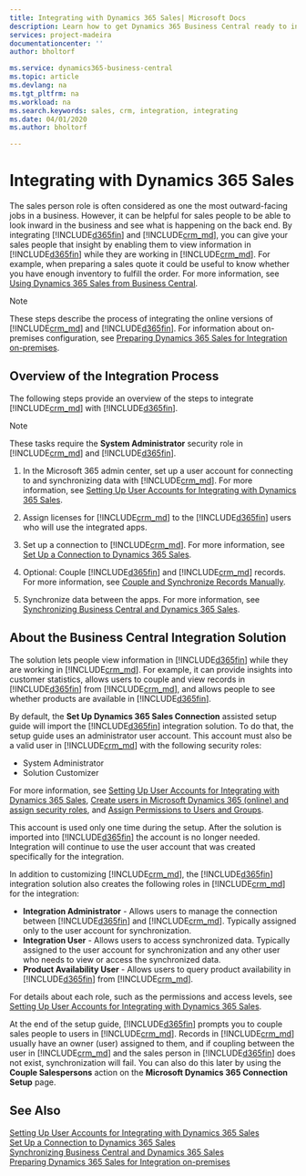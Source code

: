 ```yaml
---
title: Integrating with Dynamics 365 Sales| Microsoft Docs
description: Learn how to get Dynamics 365 Business Central ready to integrate with Dynamics 365 Sales.
services: project-madeira
documentationcenter: ''
author: bholtorf

ms.service: dynamics365-business-central
ms.topic: article
ms.devlang: na
ms.tgt_pltfrm: na
ms.workload: na
ms.search.keywords: sales, crm, integration, integrating
ms.date: 04/01/2020
ms.author: bholtorf

---
```

# Integrating with Dynamics 365 Sales
The sales person role is often considered as one the most outward-facing jobs in a business. However, it can be helpful for sales people to be able to look inward in the business and see what is happening on the back end. By integrating [!INCLUDE[d365fin](includes/d365fin_md.md)] and [!INCLUDE[crm_md](includes/crm_md.md)], you can give your sales people that insight by enabling them to view information in [!INCLUDE[d365fin](includes/d365fin_md.md)] while they are working in [!INCLUDE[crm_md](includes/crm_md.md)]. For example, when preparing a sales quote it could be useful to know whether you have enough inventory to fulfill the order. For more information, see [Using Dynamics 365 Sales from Business Central](marketing-integrate-dynamicscrm.md).

> [!NOTE]
> These steps describe the process of integrating the online versions of [!INCLUDE[crm_md](includes/crm_md.md)] and [!INCLUDE[d365fin](includes/d365fin_md.md)]. For information about on-premises configuration, see [Preparing Dynamics 365 Sales for Integration on-premises](/dynamics365/business-central/dev-itpro/administration/prepare-dynamics-365-for-sales-for-integration).

<!--## Software Requirements
You must have an Office 365 subscription, and both [!INCLUDE[crm_md](includes/crm_md.md)] and [!INCLUDE[d365fin](includes/d365fin_md.md)] must be part of the same organization.  -->

## Overview of the Integration Process
The following steps provide an overview of the steps to integrate [!INCLUDE[crm_md](includes/crm_md.md)] with [!INCLUDE[d365fin](includes/d365fin_md.md)].

> [!Note]  
> These tasks require the **System Administrator** security role in [!INCLUDE[crm_md](includes/crm_md.md)] and [!INCLUDE[d365fin](includes/d365fin_md.md)].  

1. In the Microsoft 365 admin center, set up a user account for connecting to and synchronizing data with [!INCLUDE[crm_md](includes/crm_md.md)]. For more information, see [Setting Up User Accounts for Integrating with Dynamics 365 Sales](admin-setting-up-integration-with-dynamics-sales.md).

2. Assign licenses for [!INCLUDE[crm_md](includes/crm_md.md)] to the [!INCLUDE[d365fin](includes/d365fin_md.md)] users who will use the integrated apps.

3. Set up a connection to [!INCLUDE[crm_md](includes/crm_md.md)]. For more information, see [Set Up a Connection to Dynamics 365 Sales](admin-how-to-set-up-a-dynamics-crm-connection.md).  

4. Optional: Couple [!INCLUDE[d365fin](includes/d365fin_md.md)] and [!INCLUDE[crm_md](includes/crm_md.md)] records. For more information, see [Couple and Synchronize Records Manually](admin-how-to-couple-and-synchronize-records-manually.md).

5. Synchronize data between the apps. For more information, see [Synchronizing Business Central and Dynamics 365 Sales](admin-synchronizing-business-central-and-sales.md).  

## About the Business Central Integration Solution
The solution lets people view information in [!INCLUDE[d365fin](includes/d365fin_md.md)] while they are working in [!INCLUDE[crm_md](includes/crm_md.md)]. For example, it can provide insights into customer statistics, allows users to couple and view records in [!INCLUDE[d365fin](includes/d365fin_md.md)] from [!INCLUDE[crm_md](includes/crm_md.md)], and allows people to see whether products are available in [!INCLUDE[d365fin](includes/d365fin_md.md)].

By default, the **Set Up Dynamics 365 Sales Connection** assisted setup guide will import the [!INCLUDE[d365fin](includes/d365fin_md.md)] integration solution. To do that, the setup guide uses an administrator user account. This account must also be a valid user in [!INCLUDE[crm_md](includes/crm_md.md)] with the following security roles:

* System Administrator  
* Solution Customizer  

For more information, see [Setting Up User Accounts for Integrating with Dynamics 365 Sales](admin-setting-up-integration-with-dynamics-sales.md), [Create users in Microsoft Dynamics 365 (online) and assign security roles](/dynamics365/customer-engagement/admin/create-users-assign-online-security-roles), and [Assign Permissions to Users and Groups](ui-define-granular-permissions.md).  

This account is used only one time during the setup. After the solution is imported into [!INCLUDE[d365fin](includes/d365fin_md.md)] the account is no longer needed. Integration will continue to use the user account that was created specifically for the integration.

In addition to customizing [!INCLUDE[crm_md](includes/crm_md.md)], the [!INCLUDE[d365fin](includes/d365fin_md.md)] integration solution also creates the following roles in [!INCLUDE[crm_md](includes/crm_md.md)] for the integration:

* **Integration Administrator** - Allows users to manage the connection between [!INCLUDE[d365fin](includes/d365fin_md.md)] and [!INCLUDE[crm_md](includes/crm_md.md)]. Typically assigned only to the user account for synchronization.  
* **Integration User** - Allows users to access synchronized data. Typically assigned to the user account for synchronization and any other user who needs to view or access the synchronized data.
* **Product Availability User** - Allows users to query product availability in [!INCLUDE[d365fin](includes/d365fin_md.md)] from [!INCLUDE[crm_md](includes/crm_md.md)].

For details about each role, such as the permissions and access levels, see [Setting Up User Accounts for Integrating with Dynamics 365 Sales](admin-setting-up-integration-with-dynamics-sales.md).

At the end of the setup guide, [!INCLUDE[d365fin](includes/d365fin_md.md)] prompts you to couple sales people to users in [!INCLUDE[crm_md](includes/crm_md.md)]. Records in [!INCLUDE[crm_md](includes/crm_md.md)] usually have an owner (user) assigned to them, and if coupling between the user in [!INCLUDE[crm_md](includes/crm_md.md)] and the sales person in [!INCLUDE[d365fin](includes/d365fin_md.md)] does not exist, synchronization will fail. You can also do this later by using the **Couple Salespersons** action on the **Microsoft Dynamics 365 Connection Setup** page.

## See Also  
[Setting Up User Accounts for Integrating with Dynamics 365 Sales](admin-setting-up-integration-with-dynamics-sales.md)  
[Set Up a Connection to Dynamics 365 Sales](admin-how-to-set-up-a-dynamics-crm-connection.md)  
[Synchronizing Business Central and Dynamics 365 Sales](admin-synchronizing-business-central-and-sales.md)  
[Preparing Dynamics 365 Sales for Integration on-premises](/dynamics365/business-central/dev-itpro/administration/prepare-dynamics-365-for-sales-for-integration)
